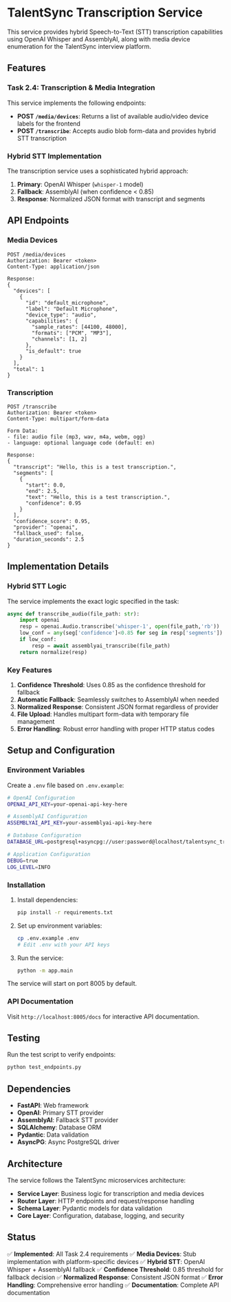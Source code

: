 # TalentSync Transcription Service

This service provides hybrid Speech-to-Text (STT) transcription capabilities using OpenAI Whisper and AssemblyAI, along with media device enumeration for the TalentSync interview platform.

## Features

### Task 2.4: Transcription & Media Integration

This service implements the following endpoints:

- **POST `/media/devices`**: Returns a list of available audio/video device labels for the frontend
- **POST `/transcribe`**: Accepts audio blob form-data and provides hybrid STT transcription

### Hybrid STT Implementation

The transcription service uses a sophisticated hybrid approach:

1. **Primary**: OpenAI Whisper (`whisper-1` model)
2. **Fallback**: AssemblyAI (when confidence < 0.85)
3. **Response**: Normalized JSON format with transcript and segments

## API Endpoints

### Media Devices

```http
POST /media/devices
Authorization: Bearer <token>
Content-Type: application/json

Response:
{
  "devices": [
    {
      "id": "default_microphone",
      "label": "Default Microphone",
      "device_type": "audio",
      "capabilities": {
        "sample_rates": [44100, 48000],
        "formats": ["PCM", "MP3"],
        "channels": [1, 2]
      },
      "is_default": true
    }
  ],
  "total": 1
}
```

### Transcription

```http
POST /transcribe
Authorization: Bearer <token>
Content-Type: multipart/form-data

Form Data:
- file: audio file (mp3, wav, m4a, webm, ogg)
- language: optional language code (default: en)

Response:
{
  "transcript": "Hello, this is a test transcription.",
  "segments": [
    {
      "start": 0.0,
      "end": 2.5,
      "text": "Hello, this is a test transcription.",
      "confidence": 0.95
    }
  ],
  "confidence_score": 0.95,
  "provider": "openai",
  "fallback_used": false,
  "duration_seconds": 2.5
}
```

## Implementation Details

### Hybrid STT Logic

The service implements the exact logic specified in the task:

```python
async def transcribe_audio(file_path: str):
    import openai
    resp = openai.Audio.transcribe('whisper-1', open(file_path,'rb'))
    low_conf = any(seg['confidence']<0.85 for seg in resp['segments'])
    if low_conf:
        resp = await assemblyai_transcribe(file_path)
    return normalize(resp)
```

### Key Features

1. **Confidence Threshold**: Uses 0.85 as the confidence threshold for fallback
2. **Automatic Fallback**: Seamlessly switches to AssemblyAI when needed
3. **Normalized Response**: Consistent JSON format regardless of provider
4. **File Upload**: Handles multipart form-data with temporary file management
5. **Error Handling**: Robust error handling with proper HTTP status codes

## Setup and Configuration

### Environment Variables

Create a `.env` file based on `.env.example`:

```bash
# OpenAI Configuration
OPENAI_API_KEY=your-openai-api-key-here

# AssemblyAI Configuration
ASSEMBLYAI_API_KEY=your-assemblyai-api-key-here

# Database Configuration
DATABASE_URL=postgresql+asyncpg://user:password@localhost/talentsync_transcriptions

# Application Configuration
DEBUG=true
LOG_LEVEL=INFO
```

### Installation

1. Install dependencies:
   ```bash
   pip install -r requirements.txt
   ```

2. Set up environment variables:
   ```bash
   cp .env.example .env
   # Edit .env with your API keys
   ```

3. Run the service:
   ```bash
   python -m app.main
   ```

The service will start on port 8005 by default.

### API Documentation

Visit `http://localhost:8005/docs` for interactive API documentation.

## Testing

Run the test script to verify endpoints:

```bash
python test_endpoints.py
```

## Dependencies

- **FastAPI**: Web framework
- **OpenAI**: Primary STT provider
- **AssemblyAI**: Fallback STT provider
- **SQLAlchemy**: Database ORM
- **Pydantic**: Data validation
- **AsyncPG**: Async PostgreSQL driver

## Architecture

The service follows the TalentSync microservices architecture:

- **Service Layer**: Business logic for transcription and media devices
- **Router Layer**: HTTP endpoints and request/response handling
- **Schema Layer**: Pydantic models for data validation
- **Core Layer**: Configuration, database, logging, and security

## Status

✅ **Implemented**: All Task 2.4 requirements
✅ **Media Devices**: Stub implementation with platform-specific devices
✅ **Hybrid STT**: OpenAI Whisper + AssemblyAI fallback
✅ **Confidence Threshold**: 0.85 threshold for fallback decision
✅ **Normalized Response**: Consistent JSON format
✅ **Error Handling**: Comprehensive error handling
✅ **Documentation**: Complete API documentation

